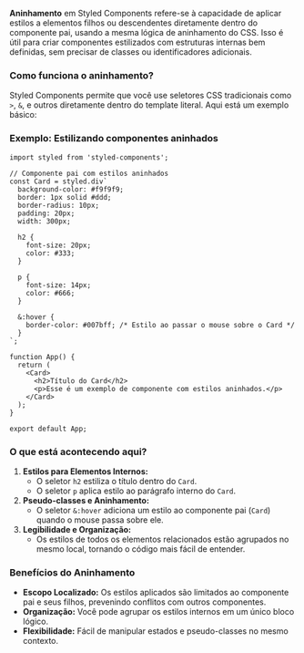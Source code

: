 **Aninhamento** em Styled Components refere-se à capacidade de aplicar estilos a elementos filhos ou descendentes diretamente dentro do componente pai, usando a mesma lógica de aninhamento do CSS. Isso é útil para criar componentes estilizados com estruturas internas bem definidas, sem precisar de classes ou identificadores adicionais.

### **Como funciona o aninhamento?**

Styled Components permite que você use seletores CSS tradicionais como `>`, `&`, e outros diretamente dentro do template literal. Aqui está um exemplo básico:

### **Exemplo: Estilizando componentes aninhados**

```
import styled from 'styled-components';

// Componente pai com estilos aninhados
const Card = styled.div`
  background-color: #f9f9f9;
  border: 1px solid #ddd;
  border-radius: 10px;
  padding: 20px;
  width: 300px;

  h2 {
    font-size: 20px;
    color: #333;
  }

  p {
    font-size: 14px;
    color: #666;
  }

  &:hover {
    border-color: #007bff; /* Estilo ao passar o mouse sobre o Card */
  }
`;

function App() {
  return (
    <Card>
      <h2>Título do Card</h2>
      <p>Esse é um exemplo de componente com estilos aninhados.</p>
    </Card>
  );
}

export default App;
```

### **O que está acontecendo aqui?**

1. **Estilos para Elementos Internos:**
    - O seletor `h2` estiliza o título dentro do `Card`.
    - O seletor `p` aplica estilo ao parágrafo interno do `Card`.
2. **Pseudo-classes e Aninhamento:**
    - O seletor `&:hover` adiciona um estilo ao componente pai (`Card`) quando o mouse passa sobre ele.
3. **Legibilidade e Organização:**
    - Os estilos de todos os elementos relacionados estão agrupados no mesmo local, tornando o código mais fácil de entender.

### **Benefícios do Aninhamento**

- **Escopo Localizado:** Os estilos aplicados são limitados ao componente pai e seus filhos, prevenindo conflitos com outros componentes.
- **Organização:** Você pode agrupar os estilos internos em um único bloco lógico.
- **Flexibilidade:** Fácil de manipular estados e pseudo-classes no mesmo contexto.

